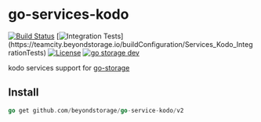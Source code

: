 # go-services-kodo

[![Build Status](https://github.com/beyondstorage/go-service-kodo/workflows/Unit%20Test/badge.svg?branch=master)](https://github.com/beyondstorage/go-service-kodo/actions?query=workflow%3A%22Unit+Test%22)
[![Integration Tests](https://teamcity.beyondstorage.io/app/rest/builds/buildType:(id:Services_Kodo_IntegrationTests)/statusIcon)](https://teamcity.beyondstorage.io/buildConfiguration/Services_Kodo_IntegrationTests)
[![License](https://img.shields.io/badge/license-apache%20v2-blue.svg)](https://github.com/Xuanwo/storage/blob/master/LICENSE)
[![go storage dev](https://img.shields.io/matrix/go-service-kodo:aos.dev.svg?server_fqdn=chat.aos.dev&label=%23go-service-kodo%3Aaos.dev&logo=matrix)](https://matrix.to/#/#go-service-kodo:aos.dev)

kodo services support for [go-storage](https://github.com/beyondstorage/go-storage)

## Install

```go
go get github.com/beyondstorage/go-service-kodo/v2
```
